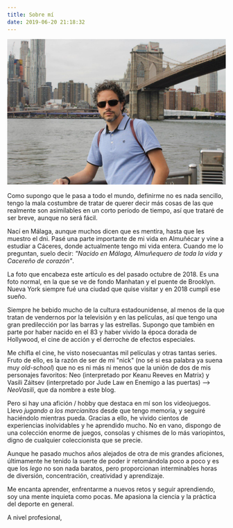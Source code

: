 ```yaml
---
title: Sobre mí
date: 2019-06-20 21:18:32
---
```

![En Brooklyn, con vistas a Manhatan](index/about-me.jpg "Simplemente yo")

Como supongo que le pasa a todo el mundo, definirme no es nada sencillo, tengo la mala costumbre de tratar de querer decir más cosas de las que realmente son asimilables en un corto período de tiempo, así que trataré de ser breve, aunque no será fácil.

Nací en Málaga, aunque muchos dicen que es mentira, hasta que les muestro el dni. Pasé una parte importante de mi vida en Almuñécar y vine a estudiar a Cáceres, donde actualmente tengo mi vida entera. Cuando me lo preguntan, suelo decir: _"Nacido en Málaga, Almuñequero de toda la vida y Cacereño de corazón"_.

La foto que encabeza este artículo es del pasado octubre de 2018. Es una foto normal, en la que se ve de fondo Manhatan y el puente de Brooklyn. Nueva York siempre fué una ciudad que quise visitar y en 2018 cumplí ese sueño. 

Siempre he bebido mucho de la cultura estadounidense, al menos de la que tratan de vendernos por la televisión y en las películas, así que tengo una gran predilección por las barras y las estrellas. Supongo que también en parte por haber nacido en el 83 y haber vivido la época dorada de Hollywood, el cine de acción y el derroche de efectos especiales.

Me chifla el cine, he visto nosecuantas mil películas y otras tantas series. Fruto de ello, es la razón de ser de mi "nick" (no sé si esa palabra ya suena muy _old-school_) que no es ni más ni menos que la unión de dos de mis personajes favoritos: Neo (interpretado por Keanu Reeves en Matrix) y Vasili Záitsev (interpretado por Jude Law en Enemigo a las puertas) --> _NeoVasili_, que da nombre a este blog.

Pero si hay una afición / hobby que destaca en mí son los videojuegos. Llevo _jugando a los marcianitos_ desde que tengo memoria, y seguiré haciéndolo mientras pueda. Gracias a ello, he vivido cientos de experiencias inolvidables y he aprendido mucho. No en vano, dispongo de una colección enorme de juegos, consolas y chismes de lo más variopintos, digno de cualquier coleccionista que se precie.

Aunque he pasado muchos años alejados de otra de mis grandes aficiones, últimamente he tenido la suerte de poder ir retomándola poco a poco y es que los _lego_ no son nada baratos, pero proporcionan interminables horas de diversión, concentración, creatividad y aprendizaje.

Me encanta aprender, enfrentarme a nuevos retos y seguir aprendiendo, soy una mente inquieta como pocas. Me apasiona la ciencia y la práctica del deporte en general.

A nivel profesional, 